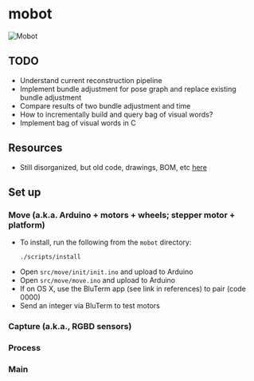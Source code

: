 # mobot
![Mobot](http://i.telegraph.co.uk/multimedia/archive/02307/bolt_farah_009_2307854b.jpg "Mobot")

## TODO
- Understand current reconstruction pipeline
- Implement bundle adjustment for pose graph and replace existing bundle adjustment
- Compare results of two bundle adjustment and time
- How to incrementally build and query bag of visual words?
- Implement bag of visual words in C

## Resources
- Still disorganized, but old code, drawings, BOM, etc [here](https://drive.google.com/folderview?id=0B_10gtxnPV-_fl9iaG9mdFpnZW1NSVJUenZWOW1wWms0Sm9obnpRZGNpUTRvdnVaVUI0aDg&usp=sharing)

## Set up
### Move (a.k.a. Arduino + motors + wheels; stepper motor + platform)
- To install, run the following from the ```mobot``` directory:
  ```
  ./scripts/install
  ```
- Open ```src/move/init/init.ino``` and upload to Arduino
- Open ```src/move/move.ino``` and upload to Arduino
- If on OS X, use the BluTerm app (see link in references) to pair (code 0000)
- Send an integer via BluTerm to test motors

### Capture (a.k.a., RGBD sensors)

### Process

### Main


